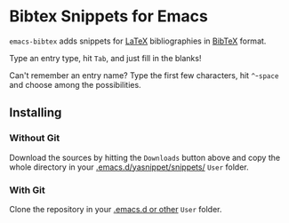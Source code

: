 # Bibtex Snippets for Emacs #

`emacs-bibtex` adds snippets for [LaTeX](http://www.latex-project.org) bibliographies in [BibTeX](http://www.bibtex.org) format.

Type an entry type, hit `Tab`, and just fill in the blanks!

Can't remember an entry name? Type the first few characters, hit `^`-`space` and choose among the possibilities.

## Installing ##

### Without Git ###

Download the sources by hitting the `Downloads` button above and copy the whole directory in your [.emacs.d/yasnippet/snippets/](http://www.gnu.org/s/emacs/) `User` folder.

### With Git ###

Clone the repository in your [.emacs.d or other](http://www.gnu.org/software/emacs/) `User` folder.
